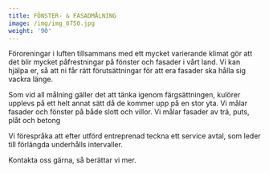 ```yaml
---
title: FÖNSTER- & FASADMÅLNING
image: /img/img_0750.jpg
weight: '90'
---
```

Föroreningar i luften tillsammans med ett mycket varierande klimat gör att det blir mycket påfrestningar på fönster och fasader i vårt land. Vi kan hjälpa er, så att ni får rätt förutsättningar för att era fasader ska hålla sig vackra länge.

Som vid all målning gäller det att tänka igenom färgsättningen, kulörer upplevs på ett helt annat sätt då de kommer upp på en stor yta. Vi målar fasader och fönster på både slott och villor. Vi målar fasader av trä, puts, plåt och betong

Vi förespråka att efter utförd entreprenad teckna ett service avtal, som leder till förlängda underhålls intervaller.

Kontakta oss gärna, så berättar vi mer.
